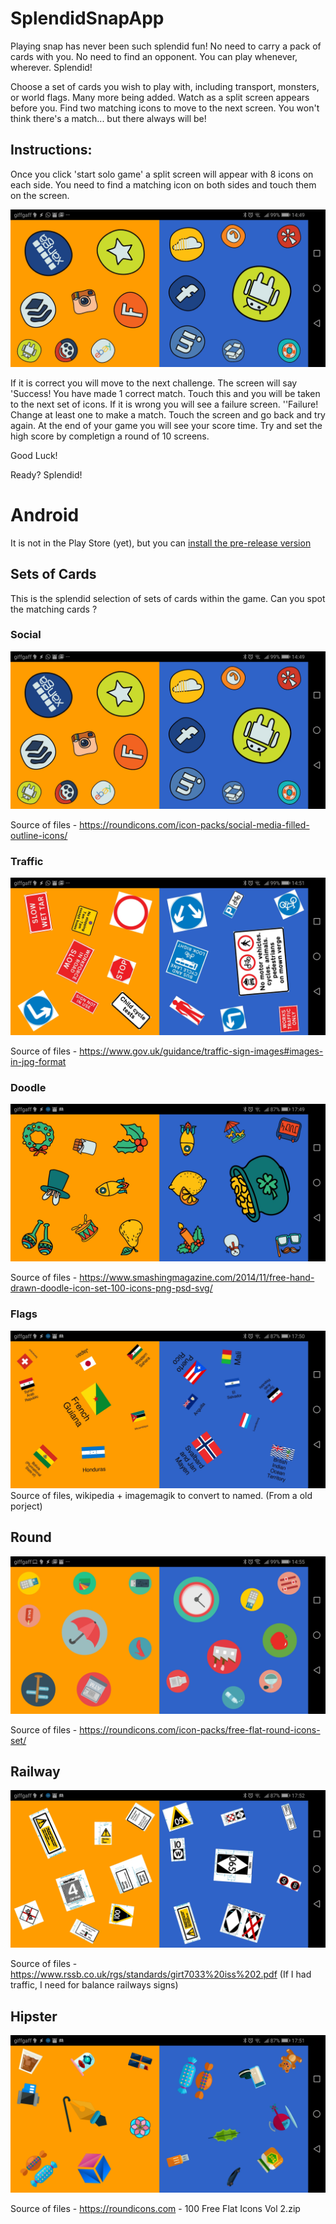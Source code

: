 # SplendidSnapApp

Playing snap has never been such splendid fun! No need to carry a pack of cards with you. No need to find an opponent. You can play whenever, wherever. Splendid!

Choose a set of cards you wish to play with, including transport, monsters, or world flags. Many more being added. Watch as a split screen appears before you. Find two matching icons to move to the next screen. You won't think there's a match... but there always will be!

## Instructions:

Once you click 'start solo game' a split screen will appear with 8 icons on each side. You need to find a matching icon on both sides and touch them on the screen. 

![Screenshot](https://raw.githubusercontent.com/bmsleight/SplendidSnapApp/master/docs/screenshots/Screenshot_20181118-144943.jpg)

If it is correct you will move to the next challenge. The screen will say 'Success! You have made 1 correct match. Touch this and you will be taken to the next set of icons.
If it is wrong you will see a failure screen. ''Failure! Change at least one to make a match. Touch the screen and go back and try again.
At the end of your game you will see your score time. Try and set the high score by completign a round of 10 screens.

Good Luck! 

Ready? Splendid!


# Android
It is not in the Play Store (yet), but you can [install the pre-release version](https://github.com/bmsleight/SplendidSnapApp/tree/master/app/bin)

## Sets of Cards

This is the splendid selection of sets of cards within the game. Can you spot the matching cards ?

### Social
![Screenshot](https://raw.githubusercontent.com/bmsleight/SplendidSnapApp/master/docs/screenshots/Screenshot_20181118-144943.jpg)

Source of files - https://roundicons.com/icon-packs/social-media-filled-outline-icons/

### Traffic 
![Screenshot](https://raw.githubusercontent.com/bmsleight/SplendidSnapApp/master/docs/screenshots/Screenshot_20181118-145115.jpg)

Source of files - https://www.gov.uk/guidance/traffic-sign-images#images-in-jpg-format

### Doodle
![Screenshot](https://raw.githubusercontent.com/bmsleight/SplendidSnapApp/master/docs/screenshots/Screenshot_20181118-174918.jpg)

Source of files - https://www.smashingmagazine.com/2014/11/free-hand-drawn-doodle-icon-set-100-icons-png-psd-svg/

### Flags
![Screenshot](https://raw.githubusercontent.com/bmsleight/SplendidSnapApp/master/docs/screenshots/Screenshot_20181118-175036.jpg)
 Source of files, wikipedia + imagemagik to convert to named. (From a old porject)
 
 ## Round
 ![Screenshot](https://raw.githubusercontent.com/bmsleight/SplendidSnapApp/master/docs/screenshots/Screenshot_20181118-145500.jpg)
 
 Source of files - https://roundicons.com/icon-packs/free-flat-round-icons-set/
 
 ## Railway
 
 ![Screenshot](https://raw.githubusercontent.com/bmsleight/SplendidSnapApp/master/docs/screenshots/Screenshot_20181118-175218.jpg)
 
 Source of files - https://www.rssb.co.uk/rgs/standards/girt7033%20iss%202.pdf
(If I had traffic, I need for balance railways signs)

## Hipster

![Screenshot](https://raw.githubusercontent.com/bmsleight/SplendidSnapApp/master/docs/screenshots/Screenshot_20181118-175141.jpg)

Source of files - https://roundicons.com - 100 Free Flat Icons Vol 2.zip


